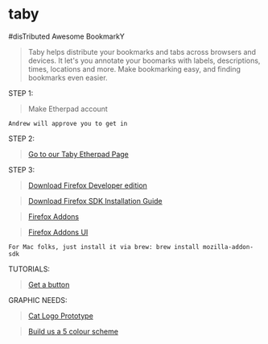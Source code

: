 taby
====

#disTributed Awesome BookmarkY

> Taby helps distribute your bookmarks and tabs across browsers and devices. It let's you annotate your boomarks with labels, descriptions, times, locations and more. Make bookmarking easy, and finding bookmarks even easier.
 
STEP 1:

> Make Etherpad account
```
Andrew will approve you to get in
```

STEP 2:

> [Go to our Taby Etherpad Page](https://taby.etherpad.mozilla.org/1)

STEP 3:

> [Download Firefox Developer edition](https://www.mozilla.org/en-US/firefox/developer/)

> [Download Firefox SDK Installation Guide](https://developer.mozilla.org/en-US/Add-ons/SDK/Tutorials/Installation)

> [Firefox Addons](https://developer.mozilla.org/en-US/Add-ons/Overlay_Extensions/Firefox_addons_developer_guide)

> [Firefox Addons UI](https://developer.mozilla.org/en-US/Add-ons/Overlay_Extensions/Firefox_addons_developer_guide/Introduction_to_XUL%E2%80%94How_to_build_a_more_intuitive_UI)

```
For Mac folks, just install it via brew: brew install mozilla-addon-sdk
```

TUTORIALS:

> [Get a button](https://developer.mozilla.org/en-US/Add-ons/SDK/Tutorials/Getting_started)


GRAPHIC NEEDS:

> [Cat Logo Prototype](http://commons.wikimedia.org/wiki/File:Cat_silhouette.svg)

> [Build us a 5 colour scheme](https://color.adobe.com/create/color-wheel/)
